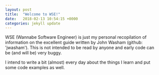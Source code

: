 ```yaml
---
layout: post
title:  "Welcome to WSE!"
date:   2018-02-13 10:54:15 +0000
categories: jekyll update
---
```

WSE (Wannabe Software Engineer) is just my personal recopilation of information on the excellent guide written by John Washam (github: 'jwasham').
This is not intended to be read by anyone and early code can be (and will be) very buggy.

I intend to write a bit (almost) every day about the things I learn and put some code examples as well.
